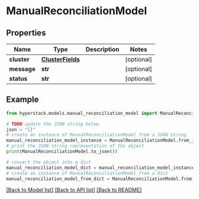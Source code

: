 # ManualReconciliationModel


## Properties

Name | Type | Description | Notes
------------ | ------------- | ------------- | -------------
**cluster** | [**ClusterFields**](ClusterFields.md) |  | [optional] 
**message** | **str** |  | [optional] 
**status** | **str** |  | [optional] 

## Example

```python
from hyperstack.models.manual_reconciliation_model import ManualReconciliationModel

# TODO update the JSON string below
json = "{}"
# create an instance of ManualReconciliationModel from a JSON string
manual_reconciliation_model_instance = ManualReconciliationModel.from_json(json)
# print the JSON string representation of the object
print(ManualReconciliationModel.to_json())

# convert the object into a dict
manual_reconciliation_model_dict = manual_reconciliation_model_instance.to_dict()
# create an instance of ManualReconciliationModel from a dict
manual_reconciliation_model_from_dict = ManualReconciliationModel.from_dict(manual_reconciliation_model_dict)
```
[[Back to Model list]](../README.md#documentation-for-models) [[Back to API list]](../README.md#documentation-for-api-endpoints) [[Back to README]](../README.md)


